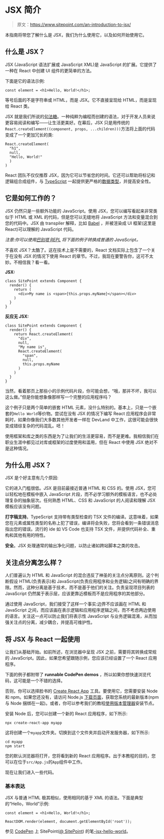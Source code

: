 # JSX 简介

> 原文：<https://www.sitepoint.com/an-introduction-to-jsx/>

本指南将带您了解什么是 JSX，我们为什么使用它，以及如何开始使用它。

## 什么是 JSX？

JSX (JavaScript 语法扩展或 JavaScript XML)是 JavaScript 的扩展。它提供了一种在 React 中创建 UI 组件的更简单的方法。

下面是它的语法示例:

```
const element = <h1>Hello, World!</h1>;
```

等号后面的不是字符串或 HTML，而是 JSX。它不直接呈现给 HTML，而是呈现给 React 类。

JSX 就是我们所说的[句法糖](https://en.wikipedia.org/wiki/Syntactic_sugar)。一种纯粹为编程而创建的语法，对于开发人员来说更容易阅读和编写——让生活更美好。在幕后，JSX 只是用传统的`React.createElement((component, props, ...children)))`方法将上面的代码变成了一个更加冗长的类:

```
React.createElement(
  "h1",
  null,
  "Hello, World!"
  )
) 
```

React 团队不仅仅推荐 JSX，因为它可以节省您的时间。它还可以帮助将标记和逻辑组合成组件，与 [TypeScript](https://www.sitepoint.com/react-with-typescript-best-practices/) 一起提供更严格的[数据类型](https://www.sitepoint.com/typing-versus-dynamic-typing/)，并提高安全性。

## 它是如何工作的？

JSX 仍然只是一些额外功能的 JavaScript。使用 JSX，您可以编写看起来非常类似于 HTML 或 XML 的代码，但是您可以无缝地将 JavaScript 方法和变量混合到您的代码中。JSX 由 transpiler 解释，比如 [Babel](https://babeljs.io/) ，并被渲染成 UI 框架(这里是 React)可以理解的 JavaScript 代码。

*注意:你可以使用[巴别塔 REPL](https://babeljs.io/en/repl) 将下面的例子转换成普通的 JavaScript。*

不喜欢 JSX？太酷了。这在技术上是不需要的，React 文档实际上包含了一个关于在没有 JSX 的情况下使用 React 的章节。不过，我现在要警告你，这可不太妙。不相信我？看一看。

**JSX:**

```
class SitePoint extends Component {
  render() {
    return (
      <div>My name is <span>{this.props.myName}</span></div>
    )
  }
} 
```

**反应无 JSX:**

```
class SitePoint extends Component {
  render() {
    return React.createElement(
      "div",
      null,
      "My name is",
      React.createElement(
        "span",
        null,
        this.props.myName
      )
    )
  }
} 
```

当然，看着那页上那些小的示例代码片段，你可能会想，“哦，那并不坏，我可以这么做。”但是你能想象像那样写一个完整的应用程序吗？

这个例子只是两个简单的嵌套 HTML 元素，没什么特别的。基本上，只是一个嵌套的`Hello World`等价物。尝试在没有 JSX 的情况下编写 React 应用程序会非常耗时，如果你像我们大多数其他开发者一样在 DevLand 中工作，这很可能会很快变成错综复杂的代码混乱。呸！

使用框架和库之类的东西是为了让我们的生活更容易，而不是更难。我相信我们在职业生涯中都见过对库或框架的过度使用和滥用，但在 React 中使用 JSX 绝对不是这种情况。

## 为什么用 JSX？

JSX 是个好主意有几个原因:

它的进入门槛很低。JSX 是目前最接近普通 HTML 和 CSS 的。使用 JSX，您可以轻松地在模板中嵌入 JavaScript 片段，而不必学习额外的模板语言，也不必处理复杂的抽象层次。任何熟悉 HTML、CSS 和 JavaScript 的人阅读和理解 JSX 模板应该没有问题。

**打字稿支持**。TypeScript 支持带有类型检查的 TSX 文件的编译。这意味着，如果您在元素或属性类型的名称上犯了错误，编译将会失败，您将会看到一条错误消息指出您的错误。流行的 ide 如 VS Code 也支持 TSX 文件，并提供代码补全、重构和其他有用的特性。

**安全**。JSX 处理通常的输出净化问题，以防止诸如跨站脚本之类的攻击。

## 关注点分离怎么样？

人们普遍认为 HTML 和 JavaScript 的混合违反了神圣的关注点分离原则。这个判断假设 HTML(负责表示)和 JavaScript(负责应用程序和业务逻辑)之间有明确的界限。然而，这种分离是基于技术，而不是基于他们的关注。负责呈现项目列表的 JavaScript 仍然属于表示层，应该更靠近模板而不是应用程序的其他部分。

通过使用 JavaScript，我们接受了这样一个事实:边界不应该画在 HTML 和 JavaScript 之间，而应该画在表示逻辑和应用程序逻辑之间，而不考虑两边使用的语言。关注这一点可以防止我们将表示性 JavaScript 与业务逻辑混淆，从而加强关注点的分离，减少耦合，并提高可维护性。

## 将 JSX 与 React 一起使用

让我们从基础开始。如前所述，在浏览器中呈现 JSX 之前，需要将其转换成常规的 JavaScript。因此，如果您希望跟随示例，您应该已经设置了一个 React 应用程序。

下面的例子都附带了 **runnable CodePen demos** ，所以如果你想快速浏览代码，这可能是一个不错的选择。

否则，你可以选择脸书的 [Create React App](https://www.sitepoint.com/create-react-app/) 工具。要使用它，您需要安装 Node 和 npm。如果您还没有，请访问 Node.js [下载页面](https://nodejs.org/en/download/)，获取您系统的最新版本(npm 与 Node 捆绑在一起)。或者，你可以参考我们的教程[使用版本管理器](https://www.sitepoint.com/quick-tip-multiple-versions-node-nvm/)安装节点。

安装 Node 后，您可以创建一个新的 React 应用程序，如下所示:

```
npx create-react-app myapp 
```

这将创建一个`myapp`文件夹。切换到这个文件夹并启动开发服务器，如下所示:

```
cd myapp
npm start 
```

您的默认浏览器将打开，您将看到新的 React 应用程序。出于本教程的目的，您可以在位于`src/App.js`的`App`组件中工作。

现在让我们进入一些代码。

### 基本表达

JSX 与普通 HTML 极其相似，使用相同的基于 XML 的语法。下面是典型的“Hello，World”示例:

```
const element = <h1>Hello, World!</h1>;

ReactDOM.render(element, document.getElementById('root')); 
```

参见 [CodePen](https://codepen.io) 上 SitePoint([@ SitePoint](https://codepen.io/SitePoint))
的笔[-jsx-hello-world](https://codepen.io/SitePoint/pen/OJXPZPq)。